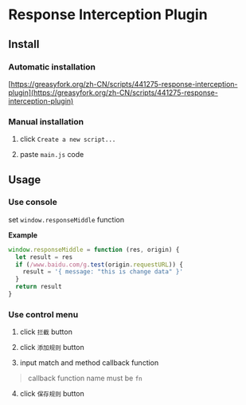 # Response Interception Plugin

## Install

### Automatic installation

[https://greasyfork.org/zh-CN/scripts/441275-response-interception-plugin](https://greasyfork.org/zh-CN/scripts/441275-response-interception-plugin)

### Manual installation

1. click `Create a new script...`

2. paste `main.js` code

## Usage

### Use console

set `window.responseMiddle` function

**Example**

```js
window.responseMiddle = function (res, origin) {
  let result = res
  if (/www.baidu.com/g.test(origin.requestURL)) {
    result = '{ message: "this is change data" }'
  }
  return result
}
```

### Use control menu

1. click `拦截` button

2. click `添加规则` button

3. input match and method callback function

> callback function name must be `fn`

4. click `保存规则` button